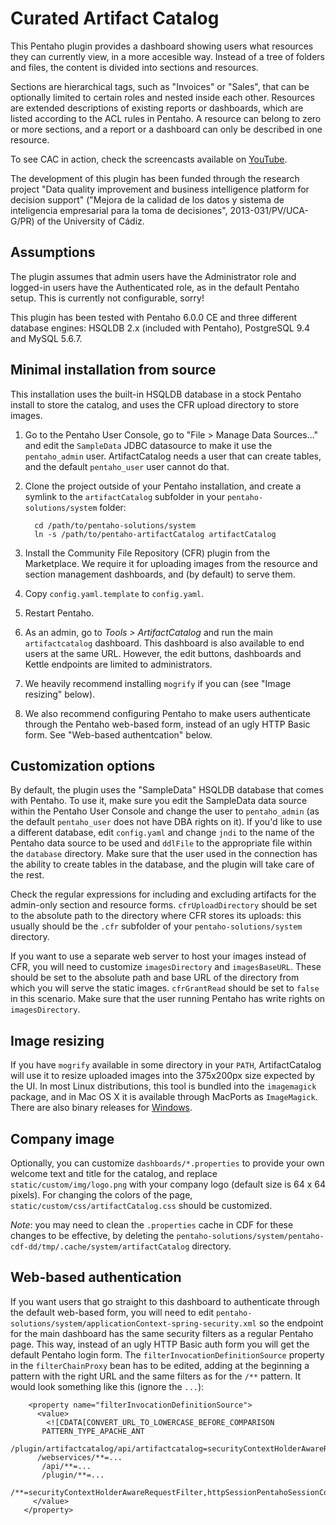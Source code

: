 Curated Artifact Catalog
===

This Pentaho plugin provides a dashboard showing users what resources they can currently view, in a more accesible way. Instead of a tree of folders and files, the content is divided into sections and resources.

Sections are hierarchical tags, such as "Invoices" or "Sales", that can be optionally limited to certain roles and nested inside each other. Resources are extended descriptions of existing reports or dashboards, which are listed according to the ACL rules in Pentaho. A resource can belong to zero or more sections, and a report or a dashboard can only be described in one resource.

To see CAC in action, check the screencasts available on [YouTube](https://www.youtube.com/playlist?list=PL7XShKQaDPA1dKLiiYuOULn9mUaZk4u4C).

The development of this plugin has been funded through the research project "Data quality improvement and business intelligence platform for decision support" ("Mejora de la calidad de los datos y sistema de inteligencia empresarial para la toma de decisiones", 2013-031/PV/UCA-G/PR) of the University of Cádiz.

Assumptions
--

The plugin assumes that admin users have the Administrator role and logged-in users have the Authenticated role, as in the default Pentaho setup. This is currently not configurable, sorry!

This plugin has been tested with Pentaho 6.0.0 CE and three different database engines: HSQLDB 2.x (included with Pentaho), PostgreSQL 9.4 and MySQL 5.6.7.

Minimal installation from source
--

This installation uses the built-in HSQLDB database in a stock Pentaho install to store the catalog, and uses the CFR upload directory to store images.

1. Go to the Pentaho User Console, go to "File > Manage Data Sources..." and edit the `SampleData` JDBC datasource to make it use the `pentaho_admin` user. ArtifactCatalog needs a user that can create tables, and the default `pentaho_user` user cannot do that.

2. Clone the project outside of your Pentaho installation, and create a symlink to the `artifactCatalog` subfolder in your `pentaho-solutions/system` folder:

         cd /path/to/pentaho-solutions/system
         ln -s /path/to/pentaho-artifactCatalog artifactCatalog

3. Install the Community File Repository (CFR) plugin from the Marketplace.  We require it for uploading images from the resource and section management dashboards, and (by default) to serve them.

4. Copy `config.yaml.template` to `config.yaml`.

5. Restart Pentaho.

6. As an admin, go to _Tools > ArtifactCatalog_ and run the main `artifactcatalog` dashboard. This dashboard is also available to end users at the same URL. However, the edit buttons, dashboards and Kettle endpoints are limited to administrators.

7. We heavily recommend installing `mogrify` if you can (see "Image resizing" below).

8. We also recommend configuring Pentaho to make users authenticate through the Pentaho web-based form, instead of an ugly HTTP Basic form. See "Web-based authentcation" below.

Customization options
--

By default, the plugin uses the "SampleData" HSQLDB database that
comes with Pentaho. To use it, make sure you edit the SampleData data
source within the Pentaho User Console and change the user to
`pentaho_admin` (as the default `pentaho_user` does not have DBA
rights on it). If you'd like to use a different database, edit
`config.yaml` and change `jndi` to the name of the Pentaho data source
to be used and `ddlFile` to the appropriate file within the `database`
directory. Make sure that the user used in the connection has the
ability to create tables in the database, and the plugin will take
care of the rest.

Check the regular expressions for including and excluding artifacts
for the admin-only section and resource forms.  `cfrUploadDirectory`
should be set to the absolute path to the directory where CFR stores
its uploads: this usually should be the `.cfr` subfolder of your
`pentaho-solutions/system` directory.

If you want to use a separate web server to host your images instead
of CFR, you will need to customize `imagesDirectory` and
`imagesBaseURL`. These should be set to the absolute path and base URL
of the directory from which you will serve the static images.
`cfrGrantRead` should be set to `false` in this scenario. Make sure
that the user running Pentaho has write rights on `imagesDirectory`.

Image resizing
--

If you have `mogrify` available in some directory in your `PATH`,
ArtifactCatalog will use it to resize uploaded images into the
375x200px size expected by the UI. In most Linux distributions, this
tool is bundled into the `imagemagick` package, and in Mac OS X it is
available through MacPorts as `ImageMagick`. There are also binary
releases for
[Windows](http://www.imagemagick.org/script/binary-releases.php#windows).

Company image
--

Optionally, you can customize `dashboards/*.properties` to provide
your own welcome text and title for the catalog, and replace
`static/custom/img/logo.png` with your company logo (default size is
64 x 64 pixels). For changing the colors of the page,
`static/custom/css/artifactCatalog.css` should be customized.

_Note_: you may need to clean the `.properties` cache in CDF for these
changes to be effective, by deleting the
`pentaho-solutions/system/pentaho-cdf-dd/tmp/.cache/system/artifactCatalog`
directory.

Web-based authentication
--

If you want users that go straight to this dashboard to authenticate through the default web-based form, you will need to edit `pentaho-solutions/system/applicationContext-spring-security.xml` so the endpoint for the main dashboard has the same security filters as a regular Pentaho page. This way, instead of an ugly HTTP Basic auth form you will get the default Pentaho login form. The `filterInvocationDefinitionSource` property in the `filterChainProxy` bean has to be edited, adding at the beginning a pattern with the right URL and the same filters as for the `/**` pattern. It would look something like this (ignore the `...`):

        <property name="filterInvocationDefinitionSource">
          <value>
            <![CDATA[CONVERT_URL_TO_LOWERCASE_BEFORE_COMPARISON
           PATTERN_TYPE_APACHE_ANT
          /plugin/artifactcatalog/api/artifactcatalog=securityContextHolderAwareRequestFilter,httpSessionPentahoSessionContextIntegrationFilter,httpSessionContextIntegrationFilter,httpSessionReuseDetectionFilter,logoutFilter,authenticationProcessingFilter,basicProcessingFilter,requestParameterProcessingFilter,anonymousProcessingFilter,exceptionTranslationFilter,filterInvocationInterceptor
          /webservices/**=...
           /api/**=...
           /plugin/**=...
           /**=securityContextHolderAwareRequestFilter,httpSessionPentahoSessionContextIntegrationFilter,httpSessionContextIntegrationFilter,httpSessionReuseDetectionFilter,logoutFilter,authenticationProcessingFilter,basicProcessingFilter,requestParameterProcessingFilter,anonymousProcessingFilter,exceptionTranslationFilter,filterInvocationInterceptor]]>
         </value>
       </property>
